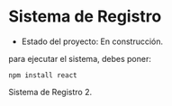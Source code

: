 <h1> Sistema de Registro</h1>

- Estado del proyecto: En construcción.

para ejecutar el sistema, debes poner:

```npm install react```

Sistema de Registro 2.
